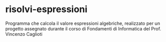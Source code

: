 # risolvi-espressioni
Programma che calcola il valore espressioni algebriche, realizzato per un progetto assegnato durante il corso di Fondamenti di Informatica del Prof. Vincenzo Caglioti
